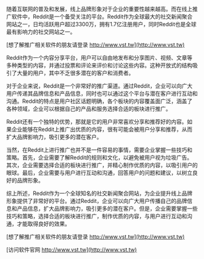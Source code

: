 随着互联网的普及和发展，线上品牌形象对于企业的重要性越来越高。而在线上推广软件中，Reddit是一个备受关注的平台。Reddit作为全球最大的社交新闻聚合网站之一，日均活跃用户超过3300万，拥有1.7亿注册用户，同时Reddit也是全球最有影响力的社交网站之一。

[想了解推广相关软件的朋友请登录 http://www.vst.tw](http://www.vst.tw)

Reddit作为一个内容分享平台，用户可以自由地发布和分享图片、视频、文章等多种类型的内容，并通过投票和评论来评价和讨论这些内容。这种开放式的结构吸引了大量的用户，其中不乏很多潜在的客户和消费者。

对于企业来说，Reddit是一个非常好的推广渠道。通过Reddit，企业可以向广大用户传递其品牌信息和产品信息，同时也可以通过这个平台与潜在客户进行互动和沟通。Reddit的特点是用户社区话题明确，各个板块的内容覆盖面广泛，涵盖了各种领域，企业可以根据自己的产品和服务选择合适的板块进行推广。

Reddit还有一个独特的优势，那就是它的用户非常喜欢分享和推荐好的内容。如果企业能够在Reddit上推广出优质的内容，很有可能会被用户分享和推荐，从而扩大品牌影响力，吸引更多的潜在客户。

当然，在Reddit上进行推广也并不是一件容易的事情，需要企业掌握一些技巧和策略。首先，企业需要了解Reddit的规则和文化，以避免被用户视为垃圾广告。其次，企业需要选择合适的板块进行推广，并精心制作优质的内容，以吸引用户的眼球。最后，企业需要与用户进行互动和沟通，回答用户的问题和建议，以树立良好的品牌形象。

综上所述，Reddit作为一个全球知名的社交新闻聚合网站，为企业提升线上品牌形象提供了非常好的平台。通过Reddit，企业可以向广大用户传播自己的品牌信息和产品信息，扩大品牌影响力，吸引更多的潜在客户。但是，企业需要掌握一些技巧和策略，选择合适的板块进行推广，制作优质的内容，与用户进行互动和沟通，才能取得良好的效果。

[想了解推广相关软件的朋友请登录 http://www.vst.tw](http://www.vst.tw)


[访问软件官网 http://www.vst.tw](http://www.vst.tw)
